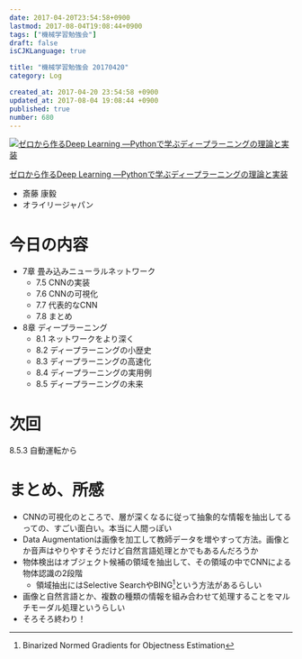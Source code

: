 ```yaml
---
date: 2017-04-20T23:54:58+0900
lastmod: 2017-08-04T19:08:44+0900
tags: ["機械学習勉強会"]
draft: false
isCJKLanguage: true

title: "機械学習勉強会 20170420"
category: Log

created_at: 2017-04-20 23:54:58 +0900
updated_at: 2017-08-04 19:08:44 +0900
published: true
number: 680
---
```


<div class="asin">
<div class="asin-image"><a href="https://www.amazon.co.jp/exec/obidos/ASIN/4873117585/nownabe0c-22/" rel="nofollow noopener" target="_blank"><img src="http://images-jp.amazon.com/images/P/4873117585.09._SL160_.jpg" alt="ゼロから作るDeep Learning ―Pythonで学ぶディープラーニングの理論と実装" title="ゼロから作るDeep Learning ―Pythonで学ぶディープラーニングの理論と実装"></a></div>
<div class="asin-detail">
<p><a href="https://www.amazon.co.jp/exec/obidos/ASIN/4873117585/nownabe0c-22/" rel="nofollow noopener" target="_blank">ゼロから作るDeep Learning ―Pythonで学ぶディープラーニングの理論と実装</a></p>
<ul>
<li>斎藤 康毅</li>
<li>オライリージャパン</li>
</ul>
</div>

<p></p>
</div>

# 今日の内容
* 7章 畳み込みニューラルネットワーク
    * 7.5 CNNの実装
    * 7.6 CNNの可視化
    * 7.7 代表的なCNN
    * 7.8 まとめ
* 8章 ディープラーニング
    * 8.1 ネットワークをより深く
    * 8.2 ディープラーニングの小歴史
    * 8.3 ディープラーニングの高速化
    * 8.4 ディープラーニングの実用例
    * 8.5 ディープラーニングの未来

# 次回
8.5.3 自動運転から

# まとめ、所感
* CNNの可視化のところで、層が深くなるに従って抽象的な情報を抽出してるっての、すごい面白い。本当に人間っぽい
* Data Augmentationは画像を加工して教師データを増やすって方法。画像とか音声はやりやすそうだけど自然言語処理とかでもあるんだろうか
* 物体検出はオブジェクト候補の領域を抽出して、その領域の中でCNNによる物体認識の2段階
    * 領域抽出にはSelective SearchやBING[^1]という方法があるらしい
* 画像と自然言語とか、複数の種類の情報を組み合わせて処理することをマルチモーダル処理というらしい
* そろそろ終わり！

[^1]: Binarized Normed Gradients for Objectness Estimation
